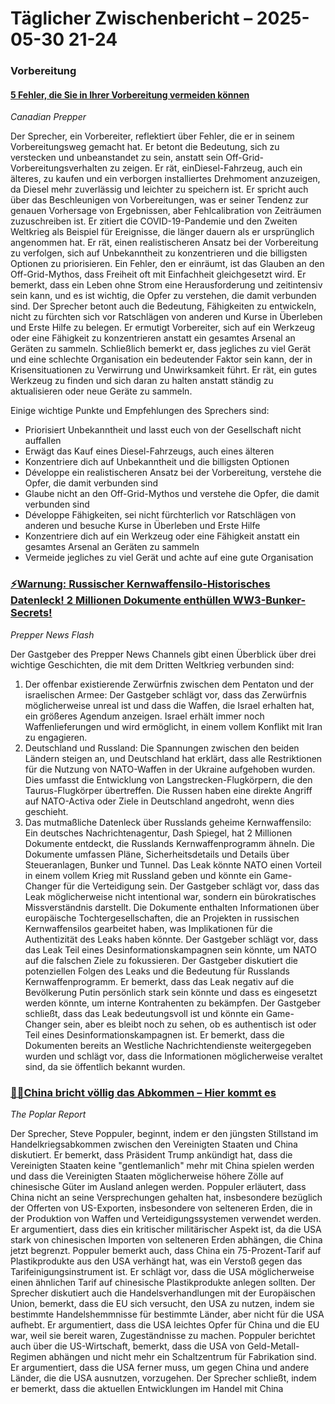# Täglicher Zwischenbericht – 2025-05-30 21-24

### Vorbereitung

#### [5 Fehler, die Sie in Ihrer Vorbereitung vermeiden können](https://www.youtube.com/watch?v=DKP3vh0lpk0)
*Canadian Prepper*

Der Sprecher, ein Vorbereiter, reflektiert über Fehler, die er in seinem Vorbereitungsweg gemacht hat. Er betont die Bedeutung, sich zu verstecken und unbeanstandet zu sein, anstatt sein Off-Grid-Vorbereitungsverhalten zu zeigen. Er rät, einDiesel-Fahrzeug, auch ein älteres, zu kaufen und ein verborgen installiertes Drehmoment anzuzeigen, da Diesel mehr zuverlässig und leichter zu speichern ist. Er spricht auch über das Beschleunigen von Vorbereitungen, was er seiner Tendenz zur genauen Vorhersage von Ergebnissen, aber Fehlcalibration von Zeiträumen zuzuschreiben ist. Er zitiert die COVID-19-Pandemie und den Zweiten Weltkrieg als Beispiel für Ereignisse, die länger dauern als er ursprünglich angenommen hat. Er rät, einen realistischeren Ansatz bei der Vorbereitung zu verfolgen, sich auf Unbekanntheit zu konzentrieren und die billigsten Optionen zu priorisieren. Ein Fehler, den er einräumt, ist das Glauben an den Off-Grid-Mythos, dass Freiheit oft mit Einfachheit gleichgesetzt wird. Er bemerkt, dass ein Leben ohne Strom eine Herausforderung und zeitintensiv sein kann, und es ist wichtig, die Opfer zu verstehen, die damit verbunden sind. Der Sprecher betont auch die Bedeutung, Fähigkeiten zu entwickeln, nicht zu fürchten sich vor Ratschlägen von anderen und Kurse in Überleben und Erste Hilfe zu belegen. Er ermutigt Vorbereiter, sich auf ein Werkzeug oder eine Fähigkeit zu konzentrieren anstatt ein gesamtes Arsenal an Geräten zu sammeln. Schließlich bemerkt er, dass jegliches zu viel Gerät und eine schlechte Organisation ein bedeutender Faktor sein kann, der in Krisensituationen zu Verwirrung und Unwirksamkeit führt. Er rät, ein gutes Werkzeug zu finden und sich daran zu halten anstatt ständig zu aktualisieren oder neue Geräte zu sammeln.

Einige wichtige Punkte und Empfehlungen des Sprechers sind:

* Priorisiert Unbekanntheit und lasst euch von der Gesellschaft nicht auffallen
* Erwägt das Kauf eines Diesel-Fahrzeugs, auch eines älteren
* Konzentriere dich auf Unbekanntheit und die billigsten Optionen
* Développe ein realistischeren Ansatz bei der Vorbereitung, verstehe die Opfer, die damit verbunden sind
* Glaube nicht an den Off-Grid-Mythos und verstehe die Opfer, die damit verbunden sind
* Développe Fähigkeiten, sei nicht fürchterlich vor Ratschlägen von anderen und besuche Kurse in Überleben und Erste Hilfe
* Konzentriere dich auf ein Werkzeug oder eine Fähigkeit anstatt ein gesamtes Arsenal an Geräten zu sammeln
* Vermeide jegliches zu viel Gerät und achte auf eine gute Organisation

### [⚡Warnung: Russischer Kernwaffensilo-Historisches Datenleck! 2 Millionen Dokumente enthüllen WW3-Bunker-Secrets!](https://www.youtube.com/watch?v=jJwpfAraOQA)
*Prepper News Flash*

Der Gastgeber des Prepper News Channels gibt einen Überblick über drei wichtige Geschichten, die mit dem Dritten Weltkrieg verbunden sind:

1. Der offenbar existierende Zerwürfnis zwischen dem Pentaton und der israelischen Armee: Der Gastgeber schlägt vor, dass das Zerwürfnis möglicherweise unreal ist und dass die Waffen, die Israel erhalten hat, ein größeres Agendum anzeigen. Israel erhält immer noch Waffenlieferungen und wird ermöglicht, in einem vollem Konflikt mit Iran zu engagieren.
2. Deutschland und Russland: Die Spannungen zwischen den beiden Ländern steigen an, und Deutschland hat erklärt, dass alle Restriktionen für die Nutzung von NATO-Waffen in der Ukraine aufgehoben wurden. Dies umfasst die Entwicklung von Langstrecken-Flugkörpern, die den Taurus-Flugkörper übertreffen. Die Russen haben eine direkte Angriff auf NATO-Activa oder Ziele in Deutschland angedroht, wenn dies geschieht.
3. Das mutmaßliche Datenleck über Russlands geheime Kernwaffensilo: Ein deutsches Nachrichtenagentur, Dash Spiegel, hat 2 Millionen Dokumente entdeckt, die Russlands Kernwaffenprogramm ähneln. Die Dokumente umfassen Pläne, Sicherheitsdetails und Details über Steueranlagen, Bunker und Tunnel. Das Leak könnte NATO einen Vorteil in einem vollem Krieg mit Russland geben und könnte ein Game-Changer für die Verteidigung sein. Der Gastgeber schlägt vor, dass das Leak möglicherweise nicht intentional war, sondern ein bürokratisches Missverständnis darstellt. Die Dokumente enthalten Informationen über europäische Tochtergesellschaften, die an Projekten in russischen Kernwaffensilos gearbeitet haben, was Implikationen für die Authentizität des Leaks haben könnte. Der Gastgeber schlägt vor, dass das Leak Teil eines Desinformationskampagnen sein könnte, um NATO auf die falschen Ziele zu fokussieren. Der Gastgeber diskutiert die potenziellen Folgen des Leaks und die Bedeutung für Russlands Kernwaffenprogramm. Er bemerkt, dass das Leak negativ auf die Bevölkerung Putin persönlich stark sein könnte und dass es eingesetzt werden könnte, um interne Kontrahenten zu bekämpfen. Der Gastgeber schließt, dass das Leak bedeutungsvoll ist und könnte ein Game-Changer sein, aber es bleibt noch zu sehen, ob es authentisch ist oder Teil eines Desinformationskampagnen ist. Er bemerkt, dass die Dokumenten bereits an Westliche Nachrichtendienste weitergegeben wurden und schlägt vor, dass die Informationen möglicherweise veraltet sind, da sie öffentlich bekannt wurden.

### [🚨🚨China bricht völlig das Abkommen – Hier kommt es](https://www.youtube.com/watch?v=n8oEJdkpqf4)
*The Poplar Report*

Der Sprecher, Steve Poppuler, beginnt, indem er den jüngsten Stillstand im Handelkriegsabkommen zwischen den Vereinigten Staaten und China diskutiert. Er bemerkt, dass Präsident Trump ankündigt hat, dass die Vereinigten Staaten keine "gentlemanlich" mehr mit China spielen werden und dass die Vereinigten Staaten möglicherweise höhere Zölle auf chinesische Güter im Ausland anlegen werden. Poppuler erläutert, dass China nicht an seine Versprechungen gehalten hat, insbesondere bezüglich der Offerten von US-Exporten, insbesondere von selteneren Erden, die in der Produktion von Waffen und Verteidigungssystemen verwendet werden. Er argumentiert, dass dies ein kritischer militärischer Aspekt ist, da die USA stark von chinesischen Importen von selteneren Erden abhängen, die China jetzt begrenzt. Poppuler bemerkt auch, dass China ein 75-Prozent-Tarif auf Plastikprodukte aus den USA verhängt hat, was ein Verstoß gegen das Tarifeinigungsinstrument ist. Er schlägt vor, dass die USA möglicherweise einen ähnlichen Tarif auf chinesische Plastikprodukte anlegen sollten. Der Sprecher diskutiert auch die Handelsverhandlungen mit der Europäischen Union, bemerkt, dass die EU sich versucht, den USA zu nutzen, indem sie bestimmte Handelshemmnisse für bestimmte Länder, aber nicht für die USA aufhebt. Er argumentiert, dass die USA leichtes Opfer für China und die EU war, weil sie bereit waren, Zugeständnisse zu machen. Poppuler berichtet auch über die US-Wirtschaft, bemerkt, dass die USA von Geld-Metall-Regimen abhängen und nicht mehr ein Schaltzentrum für Fabrikation sind. Er argumentiert, dass die USA ferner muss, um gegen China und andere Länder, die die USA ausnutzen, vorzugehen. Der Sprecher schließt, indem er bemerkt, dass die aktuellen Entwicklungen im Handel mit China